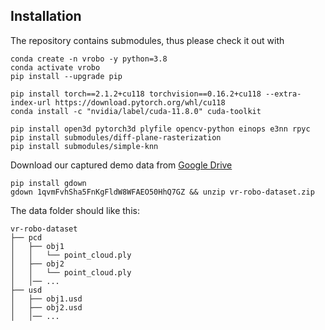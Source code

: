 ## Installation

The repository contains submodules, thus please check it out with 
```shell
conda create -n vrobo -y python=3.8
conda activate vrobo
pip install --upgrade pip

pip install torch==2.1.2+cu118 torchvision==0.16.2+cu118 --extra-index-url https://download.pytorch.org/whl/cu118
conda install -c "nvidia/label/cuda-11.8.0" cuda-toolkit 

pip install open3d pytorch3d plyfile opencv-python einops e3nn rpyc
pip install submodules/diff-plane-rasterization
pip install submodules/simple-knn
```

Download our captured demo data from [Google Drive](https://drive.google.com/file/d/1qvmFvhSha5FnKgFldW8WFAEO50HhQ7GZ/view?usp=drive_link)
```shell
pip install gdown
gdown 1qvmFvhSha5FnKgFldW8WFAEO50HhQ7GZ && unzip vr-robo-dataset.zip
```
The data folder should like this:
```shell
vr-robo-dataset
├── pcd
│   ├── obj1
│   │   └── point_cloud.ply
│   ├── obj2
│   │   └── point_cloud.ply
│   │── ...
├── usd
│   ├── obj1.usd
│   ├── obj2.usd
│   │── ...
```


